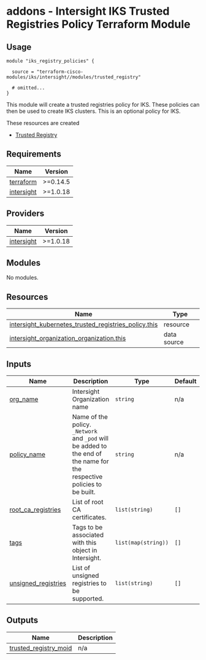 # addons - Intersight IKS Trusted Registries Policy Terraform Module

## Usage

```hcl
module "iks_registry_policies" {

  source = "terraform-cisco-modules/iks/intersight//modules/trusted_registry"

  # omitted...
}
```

This module will create a trusted registries policy for IKS.  These policies can then be used to create IKS clusters.  This is an optional policy for IKS.


These resources are created
* [Trusted Registry](https://registry.terraform.io/providers/CiscoDevNet/intersight/latest/docs/resources/kubernetes_trusted_registries_policy)




<!-- BEGINNING OF PRE-COMMIT-TERRAFORM DOCS HOOK -->
## Requirements

| Name | Version |
|------|---------|
| <a name="requirement_terraform"></a> [terraform](#requirement\_terraform) | >=0.14.5 |
| <a name="requirement_intersight"></a> [intersight](#requirement\_intersight) | >=1.0.18 |

## Providers

| Name | Version |
|------|---------|
| <a name="provider_intersight"></a> [intersight](#provider\_intersight) | >=1.0.18 |

## Modules

No modules.

## Resources

| Name | Type |
|------|------|
| [intersight_kubernetes_trusted_registries_policy.this](https://registry.terraform.io/providers/CiscoDevNet/intersight/latest/docs/resources/kubernetes_trusted_registries_policy) | resource |
| [intersight_organization_organization.this](https://registry.terraform.io/providers/CiscoDevNet/intersight/latest/docs/data-sources/organization_organization) | data source |

## Inputs

| Name | Description | Type | Default | Required |
|------|-------------|------|---------|:--------:|
| <a name="input_org_name"></a> [org\_name](#input\_org\_name) | Intersight Organization name | `string` | n/a | yes |
| <a name="input_policy_name"></a> [policy\_name](#input\_policy\_name) | Name of the policy.  `_Network` and `_pod` will be added to the end of the name for the respective policies to be built. | `string` | n/a | yes |
| <a name="input_root_ca_registries"></a> [root\_ca\_registries](#input\_root\_ca\_registries) | List of root CA certificates. | `list(string)` | `[]` | no |
| <a name="input_tags"></a> [tags](#input\_tags) | Tags to be associated with this object in Intersight. | `list(map(string))` | `[]` | no |
| <a name="input_unsigned_registries"></a> [unsigned\_registries](#input\_unsigned\_registries) | List of unsigned registries to be supported. | `list(string)` | `[]` | no |

## Outputs

| Name | Description |
|------|-------------|
| <a name="output_trusted_registry_moid"></a> [trusted\_registry\_moid](#output\_trusted\_registry\_moid) | n/a |
<!-- END OF PRE-COMMIT-TERRAFORM DOCS HOOK -->